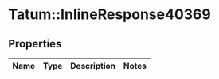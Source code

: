 # Tatum::InlineResponse40369

## Properties
Name | Type | Description | Notes
------------ | ------------- | ------------- | -------------

